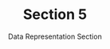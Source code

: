 ---
layout: default
title: Section 5
subtitle: Data Representation Section
parent: WMO GRIB2 Documentation
nav_order: 5
has_children: true
zh_cn: 标志定义
---